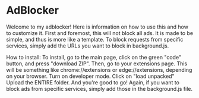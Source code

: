 # AdBlocker
Welcome to my adblocker! Here is information on how to use this and how to customize it. 
First and foremost, this will not block all ads. It is made to be simple, and thus is more like a template. To block requests from specific services, simply add the URLs you want to block in background.js.

How to install:
To install, go to the main page, click on the green "code" button, and press "download ZIP".
Then, go to your extensions page. This will be something like chrome://extensions or edge://extensions, depending on your browser.
Turn on developer mode.
Click on "load unpacked"
Upload the ENTIRE folder. 
And you're good to go! Again, if you want to block ads from specific services, simply add those in the background.js file.
